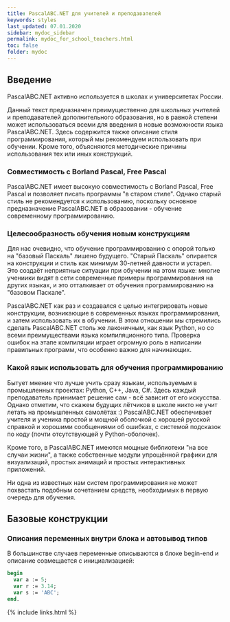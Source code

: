 ```yaml
---
title: PascalABC.NET для учителей и преподавателей
keywords: styles
last_updated: 07.01.2020
sidebar: mydoc_sidebar
permalink: mydoc_for_school_teachers.html
toc: false
folder: mydoc
---
```


## Введение

PascalABC.NET активно используется в школах и университетах России. 

Данный текст предназначен преимущественно для школьных учителей и преподавателей дополнительного образования, но в равной степени может использоваться всеми для введения в новые возможности языка PascalABC.NET.
Здесь содержится также описание стиля программирования, который мы рекомендуем использовать при обучении. Кроме того, объясняются методические причины использования тех или иных конструкций.

### Совместимость с Borland Pascal, Free Pascal

PascalABC.NET имеет высокую совместимость с Borland Pascal, Free Pascal и позволяет писать программы "в старом стиле". Однако старый стиль не рекомендуется к использованию, поскольку основное предназначение PascalABC.NET в образовании - обучение современному программированию.

### Целесообразность обучения новым конструкциям

Для нас очевидно, что обучение программированию с опорой только на "базовый Паскаль" лишено будущего. 
"Старый Паскаль" опирается на конструкции и стиль как минимум 30-летней давности и устарел. Это создаёт неприятные ситуации при обучении на этом языке: многие учениики видят в сети современные примеры программирования на других языках, и это отталкивает от обучения программированию на "базовом Паскале". 

PascalABC.NET как раз и создавался с целью интегрировать новые конструкции, возникающие в современных языках программирования, и затем использовать их в обучении. В этом отношении мы стремились сделать PascalABC.NET столь же лаконичным, как язык Python, но со всеми преимуществами языка компиляционного типа. Проверка ошибок на этапе компиляции играет огромную роль в написании правильных программ, что особенно важно для начинающих.

### Какой язык использовать для обучения программированию

Бытует мнение что лучше учить сразу языкам, используемым в промышленных проектах: Python, C++, Java, C#. Здесь каждый преподаватель принимает решение сам - всё зависит от его искусства. Однако отметим, что скажем будущих лётчиков в школе никто не учит летать на промышленных самолётах :) PascalABC.NET обеспечивает учителя и ученика простой и мощной оболочкой с хорошей русской справкой и хорошими сообщениями об ошибках, с системой подсказок по коду (почти отсутствующей у Python-оболочек). 

Кроме того, в PascalABC.NET имеются мощные библиотеки "на все случаи жизни", а также собственные модули упрощённой графики для визуализаций, простых анимаций и простых интерактивных приложений. 

Ни одна из известных нам систем программирования не может похвастать подобным сочетанием средств, необходимых в первую очередь для обучения.

## Базовые конструкции

### Описания переменных внутри блока и автовывод типов

В большинстве случаев переменные описываются в блоке begin-end и описание совмещается с инициализацией:

```pascal
begin
  var a := 5;
  var r := 3.14;
  var s := 'ABC';
end.
```


{% include links.html %}
